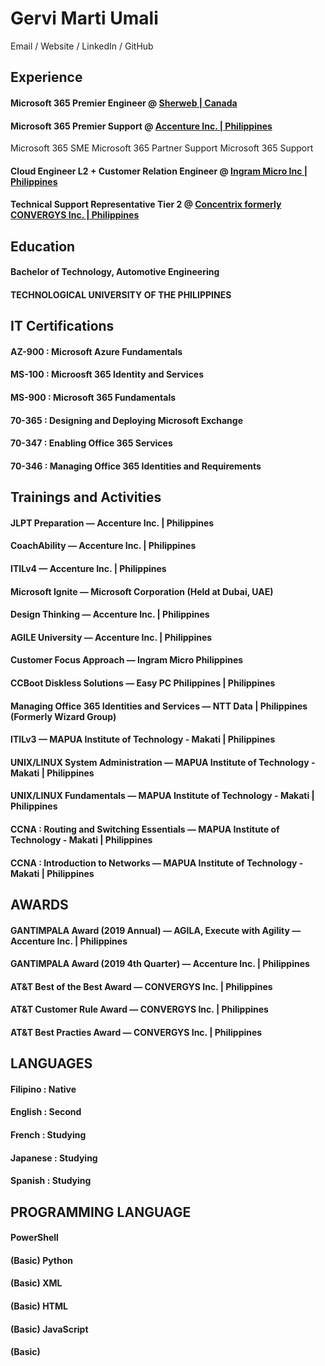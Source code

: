 

# Gervi Marti Umali
Email / Website / LinkedIn / GitHub

## Experience 

#### Microsoft 365 Premier Engineer @ [Sherweb | Canada](https://www.sherweb.com/en-eu/)

#### Microsoft 365 Premier Support @ [Accenture Inc. | Philippines](https://www.accenture.com/ph-en)

  Microsoft 365 SME 
  Microsoft 365 Partner Support
  Microsoft 365 Support

#### Cloud Engineer L2 + Customer Relation Engineer @ [Ingram Micro Inc | Philippines](https://corp.ingrammicro.com/)

#### Technical Support Representative Tier 2 @ [Concentrix formerly CONVERGYS Inc. | Philippines](https://www.concentrix.com/) 

## Education
#### Bachelor of Technology, Automotive Engineering
#### TECHNOLOGICAL UNIVERSITY OF THE PHILIPPINES

## IT Certifications 
#### AZ-900 : Microsoft Azure Fundamentals 
#### MS-100 : Microosft 365 Identity and Services
#### MS-900 : Microsoft 365 Fundamentals
#### 70-365 : Designing and Deploying Microsoft Exchange
#### 70-347 : Enabling Office 365 Services
#### 70-346 : Managing Office 365 Identities and Requirements 

## Trainings and Activities
#### JLPT Preparation                             — Accenture Inc. | Philippines
#### CoachAbility                                 — Accenture Inc. | Philippines
#### ITILv4                                       — Accenture Inc. | Philippines
#### Microsoft Ignite                             — Microsoft Corporation (Held at Dubai, UAE) 
#### Design Thinking                              — Accenture Inc. | Philippines
#### AGILE University                             — Accenture Inc. | Philippines
#### Customer Focus Approach                      — Ingram Micro Philippines
#### CCBoot Diskless Solutions                    — Easy PC Philippines | Philippines
#### Managing Office 365 Identities and Services  — NTT Data | Philippines (Formerly Wizard Group)   
#### ITILv3                                       — MAPUA Institute of Technology - Makati | Philippines
#### UNIX/LINUX System Administration             — MAPUA Institute of Technology - Makati | Philippines
#### UNIX/LINUX Fundamentals                      — MAPUA Institute of Technology - Makati | Philippines
#### CCNA : Routing and Switching Essentials      — MAPUA Institute of Technology - Makati | Philippines
#### CCNA : Introduction to Networks              — MAPUA Institute of Technology - Makati | Philippines

## AWARDS
#### GANTIMPALA Award (2019 Annual) — AGILA, Execute with Agility   — Accenture Inc. | Philippines
#### GANTIMPALA Award (2019 4th Quarter)                            — Accenture Inc. | Philippines 
#### AT&T Best of the Best Award                                    — CONVERGYS Inc. | Philippines
#### AT&T Customer Rule Award                                       — CONVERGYS Inc. | Philippines
#### AT&T Best Practies Award                                       — CONVERGYS Inc. | Philippines

## LANGUAGES
#### Filipino : Native
#### English  : Second
#### French   : Studying
#### Japanese : Studying
#### Spanish  : Studying

## PROGRAMMING LANGUAGE
#### PowerShell
#### (Basic) Python
#### (Basic) XML
#### (Basic) HTML
#### (Basic) JavaScript
#### (Basic) 

